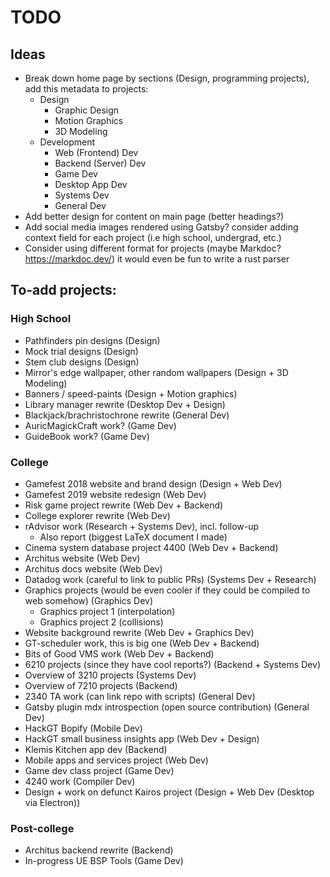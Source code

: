 # TODO

## Ideas

- Break down home page by sections (Design, programming projects), add this metadata to projects:
  - Design
    - Graphic Design
    - Motion Graphics
    - 3D Modeling
  - Development
    - Web (Frontend) Dev
    - Backend (Server) Dev
    - Game Dev
    - Desktop App Dev
    - Systems Dev
    - General Dev
- Add better design for content on main page (better headings?)
- Add social media images rendered using Gatsby?
consider adding context field for each project (i.e high school, undergrad, etc.)
- Consider using different format for projects (maybe Markdoc? https://markdoc.dev/) it would even be fun to write a rust parser

## To-add projects:

### High School

- Pathfinders pin designs (Design)
- Mock trial designs (Design)
- Stem club designs (Design)
- Mirror's edge wallpaper, other random wallpapers (Design + 3D Modeling)
- Banners / speed-paints (Design + Motion graphics)
- Library manager rewrite (Desktop Dev + Design)
- Blackjack/brachristochrone rewrite (General Dev)
- AuricMagickCraft work? (Game Dev)
- GuideBook work? (Game Dev)

### College

- Gamefest 2018 website and brand design (Design + Web Dev)
- Gamefest 2019 website redesign (Web Dev)
- Risk game project rewrite (Web Dev + Backend)
- College explorer rewrite (Web Dev)
- rAdvisor work (Research + Systems Dev), incl. follow-up
  - Also report (biggest LaTeX document I made)
- Cinema system database project 4400 (Web Dev + Backend)
- Architus website (Web Dev)
- Architus docs website (Web Dev)
- Datadog work (careful to link to public PRs) (Systems Dev + Research)
- Graphics projects (would be even cooler if they could be compiled to web somehow) (Graphics Dev)
  - Graphics project 1 (interpolation)
  - Graphics project 2 (collisions)
- Website background rewrite (Web Dev + Graphics Dev)
- GT-scheduler work, this is big one (Web Dev + Backend)
- Bits of Good VMS work (Web Dev + Backend)
- 6210 projects (since they have cool reports?) (Backend + Systems Dev)
- Overview of 3210 projects (Systems Dev)
- Overview of 7210 projects (Backend)
- 2340 TA work (can link repo with scripts) (General Dev)
- Gatsby plugin mdx introspection (open source contribution) (General Dev)
- HackGT Bopify (Mobile Dev)
- HackGT small business insights app (Web Dev + Design)
- Klemis Kitchen app dev (Backend)
- Mobile apps and services project (Web Dev)
- Game dev class project (Game Dev)
- 4240 work (Compiler Dev)
- Design + work on defunct Kairos project (Design + Web Dev (Desktop via Electron))

### Post-college

- Architus backend rewrite (Backend)
- In-progress UE BSP Tools (Game Dev)

